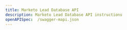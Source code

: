 ```yaml
---
title: Marketo Lead Database API
description: Marketo Lead Database API instructions
openAPISpec:  /swagger-mapi.json
--- 
```

